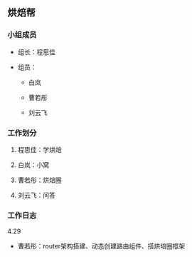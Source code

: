 ## 烘焙帮

### 小组成员

- 组长：程思佳

- 组员：

  - 白岚

  - 曹若彤

  - 刘云飞 

    

### 工作划分

1. 程思佳：学烘焙

2. 白岚：小窝

3. 曹若彤：烘焙圈

4. 刘云飞：问答

   

### 工作日志
4.29
- 曹若彤：router架构搭建、动态创建路由组件、搭烘培圈框架